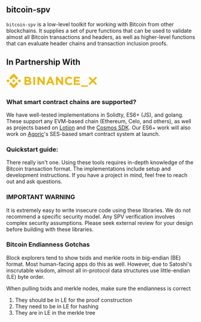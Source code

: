 ## bitcoin-spv

`bitcoin-spv` is a low-level toolkit for working with Bitcoin from other
blockchains. It supplies a set of pure functions that can be used to validate
almost all Bitcoin transactions and headers, as well as higher-level
functions that can evaluate header chains and transaction inclusion proofs.

## In Partnership With

![Binance X](./binancex-logo.jpg)

### What smart contract chains are supported?

We have well-tested implementations in Solidty, ES6+ (JS), and golang.
These support any EVM-based chain (Ethereum, Celo, and others), as well as
projects based on [Lotion](https://github.com/nomic-io/lotion) and the
[Cosmos SDK](https://github.com/cosmos/cosmos-sdk/). Our ES6+ work will also
work on [Agoric](https://agoric.com/)'s SES-based smart contract system at
launch.

### Quickstart guide:

There really isn't one. Using these tools requires in-depth knowledge of the
Bitcoin transaction format. The implementations include setup and development
instructions. If you have a project in mind, feel free to reach out and ask
questions.

### IMPORTANT WARNING

It is extremely easy to write insecure code using these libraries. We do not
recommend a specific security model. Any SPV verification involves complex
security assumptions. Please seek external review for your design before
building with these libraries.

### Bitcoin Endianness Gotchas
Block explorers tend to show txids and merkle roots in big-endian (BE) format.
Most human-facing apps do this as well. However, due to Satoshi's inscrutable
wisdom, almost all in-protocol data structures use little-endian (LE) byte
order.

When pulling txids and merkle nodes, make sure the endianness is correct

1. They should be in LE for the proof construction
1. They need to be in LE for hashing
1. They are in LE in the merkle tree
